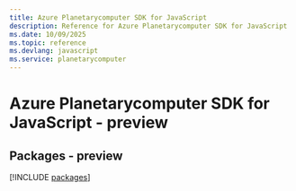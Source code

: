 ```yaml
---
title: Azure Planetarycomputer SDK for JavaScript
description: Reference for Azure Planetarycomputer SDK for JavaScript
ms.date: 10/09/2025
ms.topic: reference
ms.devlang: javascript
ms.service: planetarycomputer
---
```

# Azure Planetarycomputer SDK for JavaScript - preview
## Packages - preview
[!INCLUDE [packages](planetarycomputer-index.md)]